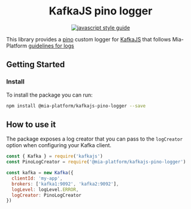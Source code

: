 <div align="center">

# KafkaJS pino logger

[![javascript style guide](https://img.shields.io/badge/code_style-standard--mia-orange.svg)](https://github.com/mia-platform/eslint-config-mia)

</div>

This library provides a [pino](https://github.com/pinojs/pino) custom logger for
[KafkaJS](https://kafka.js.org/) that follows Mia-Platform
[guidelines for logs](https://docs.mia-platform.eu/docs/getting_started/monitoring-dashboard/dev_ops_guide/log)

## Getting Started

### Install

To install the package you can run:

```sh
npm install @mia-platform/kafkajs-pino-logger --save
```

## How to use it

The package exposes a log creator that you can pass to the `logCreator` option
when configuring your Kafka client.

```javascript
const { Kafka } = require('kafkajs')
const PinoLogCreator = require('@mia-platform/kafkajs-pino-logger')

const kafka = new Kafka({
  clientId: 'my-app',
  brokers: ['kafka1:9092', 'kafka2:9092'],
  logLevel: logLevel.ERROR,
  logCreator: PinoLogCreator
})
```
